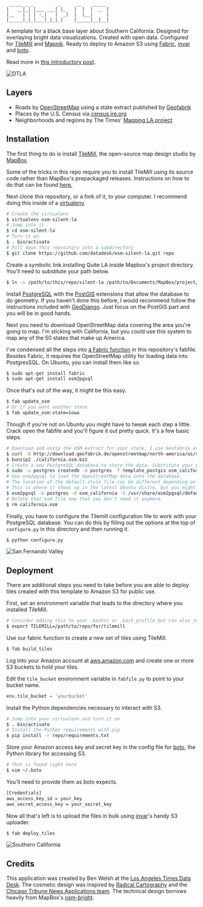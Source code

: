 <pre><code> _____ _ _         _      __    _____ 
|   __|_| |___ ___| |_   |  |  |  _  |
|__   | | | -_|   |  _|  |  |__|     |
|_____|_|_|___|_|_|_|    |_____|__|__|
</code></pre>

A template for a black base layer about Southern California. Designed for overlaying bright data visualizations. Created with open data. Configured for [TileMill](http://mapbox.com/tilemill/) and [Mapnik](http://mapnik.org). Ready to deploy to Amazon S3 using [Fabric](https://github.com/fabric/fabric), [invar](https://github.com/onyxfish/invar) and [boto](https://github.com/boto/boto). 

Read more in [this introductory post](http://datadesk.latimes.com/posts/2013/02/introducing-silent-la/).

![DTLA](https://raw.github.com/datadesk/osm-silent-la/master/samples/0.1.0/dtla.png)

## Layers

* Roads by [OpenStreetMap](http://www.openstreetmap.org/) using a state extract published by [Geofabrik](http://www.geofabrik.de)
* Places by the U.S. Census via [census.ire.org](census.ire.org)
* Neighborhoods and regions by The Times' [Mapping LA project](http://mapping.la)

## Installation

The first thing to do is install [TileMill](http://mapbox.com/tilemill/), the open-source map design studio by [MapBox](http://www.mapbox.com). 

Some of the tricks in this repo require you to install TileMill using its source code rather than MapBox's prepackaged releases. Instructions on how to do that can be found [here.](http://mapbox.com/tilemill/docs/source/#source_install_on_ubuntu_linux)

Next clone this repository, or a fork of it, to your computer. I recommend doing this inside of a [virtualenv](http://www.virtualenv.org/en/latest/index.html).

```bash
# Create the virtualenv
$ virtualenv osm-silent-la
# Jump into it
$ cd osm-silent-la
# Turn it on
$ . bin/activate
# Pull down this repository into a subdirectory
$ git clone https://github.com/datadesk/osm-silent-la.git repo
```

Create a symbolic link installing Quite LA inside Mapbox's project directory. You'll need to substitute your path below. 

```bash
$ ln -s /path/to/this/repo/silent-la /path/to/Documents/MapBox/project/
```

Install [PostgreSQL](http://www.postgresql.org/) with the [PostGIS](http://postgis.refractions.net/) extensions that allow the database to do geometry. If you haven't done this before, I would recommend follow the instructions included with [GeoDjango](https://docs.djangoproject.com/en/dev/ref/contrib/gis/install/#ubuntu-debian-gnu-linux). Just focus on the PostGIS part and you will be in good hands.

Next you need to download OpenStreetMap data covering the area you're going to map. I'm sticking with California, but you could use this system to map any of the 50 states that make up America.

I've condensed all the steps into [a Fabric function](https://github.com/datadesk/osm-silent-la/blob/master/fabfile.py#L35) in this repository's fabfile. Besides Fabric, it requires the OpenStreetMap utility for loading data into PostgresSQL. On Ubuntu, you can install them like so.

```bash
$ sudo apt-get install fabric
$ sudo apt-get install osm2pgsql
```

Once that's out of the way, it might be this easy.

```bash
$ fab update_osm
# Or if you want another state
$ fab update_osm:state=iowa
```

Though if you're not on Ubuntu you might have to tweak each step a little. Crack open the fabfile and you'll figure it out pretty quick. It's a few basic steps.

```bash
# Download and unzip the OSM extract for your state. I use Geofabrik as a source because they update frequently.
$ curl -O http://download.geofabrik.de/openstreetmap/north-america/us/california.osm.bz2
$ bunzip2 ./california.osm.bz2
# Create a new PostgreSQL database to store the data. Substitute your postgres user and state.
$ sudo -u postgres createdb -U postgres -T template_postgis osm_california
# Use osm2pgsql to load the OpenStreetMap data into the database.
# The location of the default.style file can be different depending on the platform.
# This is where it shows up in the latest Ubuntu distro, but you might need to dig up its path on your system.
$ osm2pgsql -U postgres -d osm_california -S /usr/share/osm2pgsql/default.style california.osm
# Delete that osm file now that you don't need it anymore.
$ rm california.osm
```

Finally, you have to configure the Tilemill configuration file to work with your PostgreSQL database. You can do this by filling out the options at the top of ``configure.py`` in this directory and then running it.

```bash
$ python configure.py
```

![San Fernando Valley](https://raw.github.com/datadesk/osm-silent-la/master/samples/0.1.0/sfvalley.png)

## Deployment

There are additional steps you need to take before you are able to deploy tiles created with this template to Amazon S3 for public use. 

First, set an environment variable that leads to the directory where you installed TileMill.

```bash
# Consider adding this to your .bashrc or .bash_profile but can also just run it from the shell
$ export TILEMILL=/path/to/repo/for/tilemill
```

Use our fabric function to create a new set of tiles using TileMill.

```bash
$ fab build_tiles
```

Log into your Amazon account at [aws.amazon.com](http://aws.amazon.com) and create one or more S3 buckets to hold your tiles.

Edit the `tile_bucket` environment variable in `fabfile.py` to point to your bucket name.

```python
env.tile_bucket = 'yourbucket'
```

Install the Python dependencies necessary to interact with S3.

```bash
# Jump into your virtualenv and turn it on
$ . bin/activate
# Install the Python requirements with pip
$ pip install -r repo/requirements.txt
```

Store your Amazon access key and secret key in the config file for [boto](https://github.com/boto/boto), the Python library for accessing S3.

```bash
# That is found right here
$ vim ~/.boto
```

You'll need to provide them as boto expects.

```bash
[Credentials]
aws_access_key_id = your_key
aws_secret_access_key = your_secret_key
```

Now all that's left is to upload the files in bulk using [invar](https://github.com/onyxfish/invar)'s handy S3 uploader.

```bash
$ fab deploy_tiles
```

![Southern California](https://raw.github.com/datadesk/osm-silent-la/master/samples/0.1.0/socal.png)

## Credits

This application was created by Ben Welsh at the [Los Angeles Times Data Desk](datadesk.latimes.com). The cosmetic design was inspired by [Radical Cartography](http://www.radicalcartography.net/index.html?chicagodots) and the [Chicago Tribune News Applications team](http://media.apps.chicagotribune.com/chicago-census/index.html). The technical design borrows heavily from MapBox's [osm-bright](https://github.com/mapbox/osm-bright).
